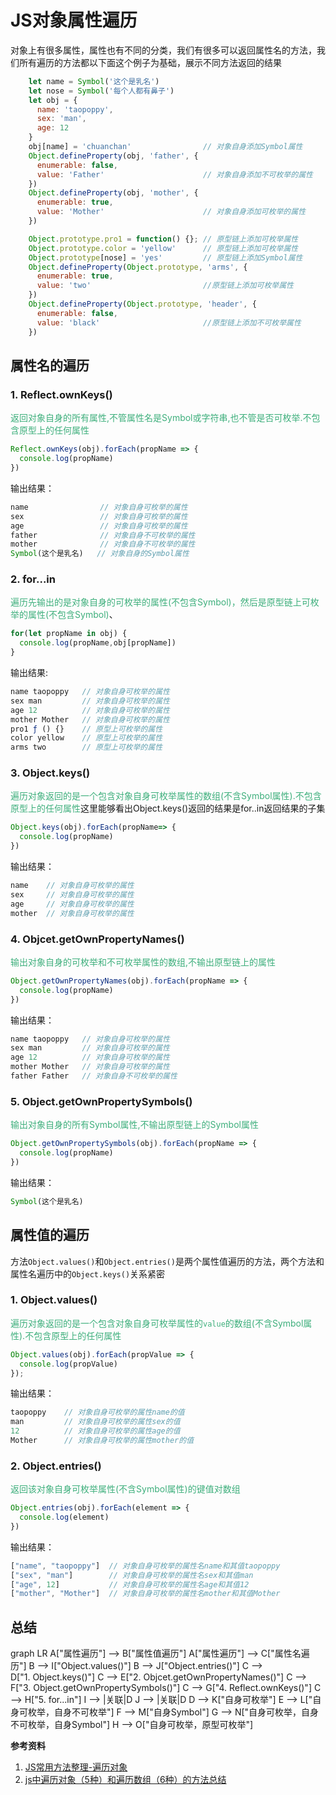 # JS对象属性遍历
对象上有很多属性，属性也有不同的分类，我们有很多可以返回属性名的方法，我们所有遍历的方法都以下面这个例子为基础，展示不同方法返回的结果
```javascript
    let name = Symbol('这个是乳名')
    let nose = Symbol('每个人都有鼻子')
    let obj = {
      name: 'taopoppy',
      sex: 'man',
      age: 12
    }
    obj[name] = 'chuanchan'                // 对象自身添加Symbol属性
    Object.defineProperty(obj, 'father', {
      enumerable: false,
      value: 'Father'                      // 对象自身添加不可枚举的属性
    })
    Object.defineProperty(obj, 'mother', {
      enumerable: true,
      value: 'Mother'                      // 对象自身添加可枚举的属性
    })

    Object.prototype.pro1 = function() {}; // 原型链上添加可枚举属性
    Object.prototype.color = 'yellow'      // 原型链上添加可枚举属性
    Object.prototype[nose] = 'yes'         // 原型链上添加Symbol属性
    Object.defineProperty(Object.prototype, 'arms', {
      enumerable: true,
      value: 'two'                         //原型链上添加可枚举属性
    })
    Object.defineProperty(Object.prototype, 'header', {
      enumerable: false,
      value: 'black'                       //原型链上添加不可枚举属性
    })
```

## 属性名的遍历

### 1. Reflect.ownKeys()
<font color=#3eaf7c>返回对象自身的所有属性,不管属性名是Symbol或字符串,也不管是否可枚举.不包含原型上的任何属性</font>
```javascript
Reflect.ownKeys(obj).forEach(propName => {
  console.log(propName)
})
```
输出结果：
```javascript
name                // 对象自身可枚举的属性
sex                 // 对象自身可枚举的属性
age                 // 对象自身可枚举的属性
father              // 对象自身不可枚举的属性
mother              // 对象自身不可枚举的属性
Symbol(这个是乳名)   // 对象自身的Symbol属性
```

### 2. for...in
<font color=#3eaf7c>遍历先输出的是对象自身的可枚举的属性(不包含Symbol)，然后是原型链上可枚举的属性(不包含Symbol)</font>、

```javascript
for(let propName in obj) {
  console.log(propName,obj[propName])
}
```
输出结果: 
```javascript
name taopoppy   // 对象自身可枚举的属性
sex man         // 对象自身可枚举的属性
age 12          // 对象自身可枚举的属性
mother Mother   // 对象自身可枚举的属性
pro1 ƒ () {}    // 原型上可枚举的属性
color yellow    // 原型上可枚举的属性
arms two        // 原型上可枚举的属性
```

### 3. Object.keys()
<font color=#3eaf7c>遍历对象返回的是一个包含对象自身可枚举属性的数组(不含Symbol属性).不包含原型上的任何属性</font>这里能够看出Object.keys()返回的结果是for..in返回结果的子集
```javascript
Object.keys(obj).forEach(propName=> {
  console.log(propName)
})
```
输出结果：
```javascript
name    // 对象自身可枚举的属性
sex     // 对象自身可枚举的属性
age     // 对象自身可枚举的属性
mother  // 对象自身可枚举的属性
```

### 4. Objcet.getOwnPropertyNames()
<font color=#3eaf7c>输出对象自身的可枚举和不可枚举属性的数组,不输出原型链上的属性</font>
```javascript
Object.getOwnPropertyNames(obj).forEach(propName => {
  console.log(propName)
})
```
输出结果：
```javascript
name taopoppy   // 对象自身可枚举的属性
sex man         // 对象自身可枚举的属性
age 12          // 对象自身可枚举的属性
mother Mother   // 对象自身可枚举的属性
father Father   // 对象自身不可枚举的属性
```

### 5. Object.getOwnPropertySymbols()
<font color=#3eaf7c>输出对象自身的所有Symbol属性,不输出原型链上的Symbol属性</font>
```javascript
Object.getOwnPropertySymbols(obj).forEach(propName => {
  console.log(propName)
})
```
输出结果：
```javascript
Symbol(这个是乳名)
```

## 属性值的遍历
方法`Object.values()`和`Object.entries()`是两个属性值遍历的方法，两个方法和属性名遍历中的`Object.keys()`关系紧密

### 1. Object.values()
<font color=#3eaf7c>遍历对象返回的是一个包含对象自身可枚举属性的`value`的数组(不含Symbol属性).不包含原型上的任何属性</font>
```javascript
Object.values(obj).forEach(propValue => {
  console.log(propValue)
});
```
输出结果：
```javascript
taopoppy    // 对象自身可枚举的属性name的值
man         // 对象自身可枚举的属性sex的值
12          // 对象自身可枚举的属性age的值
Mother      // 对象自身可枚举的属性mother的值
```

### 2. Object.entries()
<font color=#3eaf7c>返回该对象自身可枚举属性(不含Symbol属性)的键值对数组</font>
```javascript
Object.entries(obj).forEach(element => {
  console.log(element)
})
```
输出结果：
```javascript
["name", "taopoppy"]  // 对象自身可枚举的属性名name和其值taopoppy
["sex", "man"]        // 对象自身可枚举的属性名sex和其值man
["age", 12]           // 对象自身可枚举的属性名age和其值12
["mother", "Mother"]  // 对象自身可枚举的属性名mother和其值Mother
```

## 总结
<mermaid>
graph LR
  A["属性遍历"] --> B["属性值遍历"]
  A["属性遍历"] --> C["属性名遍历"]
  B --> I["Object.values()"]
  B --> J["Object.entries()"]
  C --> D["1.&nbsp;Object.keys()"]
  C --> E["2.&nbsp;Objcet.getOwnPropertyNames()"]
  C --> F["3.&nbsp;Object.getOwnPropertySymbols()"]
  C --> G["4.&nbsp;Reflect.ownKeys()"]
  C --> H["5.&nbsp;for...in"]
  I --> |关联|D
  J --> |关联|D
  D --> K["自身可枚举"]
  E --> L["自身可枚举，自身不可枚举"]
  F --> M["自身Symbol"]
  G --> N["自身可枚举，自身不可枚举，自身Symbol"]
  H --> O["自身可枚举，原型可枚举"]
</mermaid>

**参考资料**
1. [JS常用方法整理-遍历对象](https://cloud.tencent.com/developer/article/1195953)
2. [js中遍历对象（5种）和遍历数组（6种）的方法总结](http://www.php.cn/js-tutorial-408347.html)